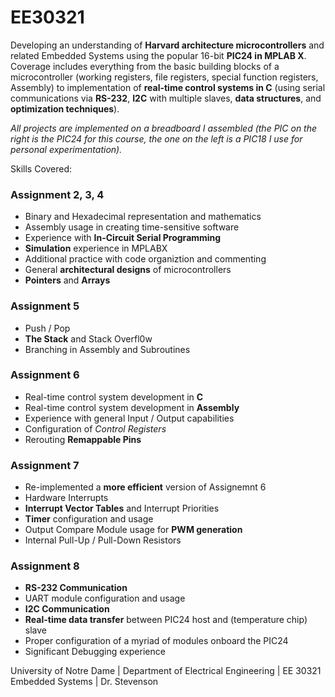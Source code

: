 # EE30321
Developing an understanding of **Harvard architecture microcontrollers** and related Embedded Systems using the popular 16-bit **PIC24 in MPLAB X**.  Coverage includes everything from the basic building blocks of a microcontroller (working registers, file registers, special function registers, Assembly) to implementation of **real-time control systems in C** (using serial communications via **RS-232**, **I2C** with multiple slaves, **data structures**, and **optimization techniques**).

_All projects are implemented on a breadboard I assembled (the PIC on the right is the PIC24 for this course, the one on the left is a PIC18 I use for personal experimentation)._

Skills Covered:

### Assignment 2, 3, 4

- Binary and Hexadecimal representation and mathematics
- Assembly usage in creating time-sensitive software
- Experience with **In-Circuit Serial Programming**
- **Simulation** experience in MPLABX
- Additional practice with code organiztion and commenting
- General **architectural designs** of microcontrollers
- **Pointers** and **Arrays**

### Assignment 5

- Push / Pop
- **The Stack** and Stack Overfl0w
- Branching in Assembly and Subroutines


### Assignment 6

- Real-time control system development in **C**
- Real-time control system development in **Assembly**
- Experience with general Input / Output capabilities
- Configuration of *Control Registers*
- Rerouting **Remappable Pins**

### Assignment 7

- Re-implemented a **more efficient** version of Assignemnt 6
- Hardware Interrupts
- **Interrupt Vector Tables** and Interrupt Priorities
- **Timer** configuration and usage
- Output Compare Module usage for **PWM generation**
- Internal Pull-Up / Pull-Down Resistors

### Assignment 8

- **RS-232 Communication**
- UART module configuration and usage
- **I2C Communication**
- **Real-time data transfer** between PIC24 host and (temperature chip) slave
- Proper configuration of a myriad of modules onboard the PIC24
- Significant Debugging experience





University of Notre Dame   |   Department of Electrical Engineering   |   EE 30321 Embedded Systems   |   Dr. Stevenson
